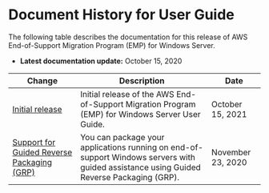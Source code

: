 # Document History for User Guide<a name="doc-history"></a>

The following table describes the documentation for this release of AWS End\-of\-Support Migration Program \(EMP\) for Windows Server\.
+ **Latest documentation update:** October 15, 2020

| Change | Description | Date | 
| --- |--- |--- |
| [Initial release](#doc-history) | Initial release of the AWS End\-of\-Support Migration Program \(EMP\) for Windows Server User Guide\. | October 15, 2021 | 
| [Support for Guided Reverse Packaging \(GRP\)](emp-getting-started-packaging-guided-reverse.md) | You can package your applications running on end\-of\-support Windows servers with guided assistance using Guided Reverse Packaging \(GRP\)\.  | November 23, 2020 | 